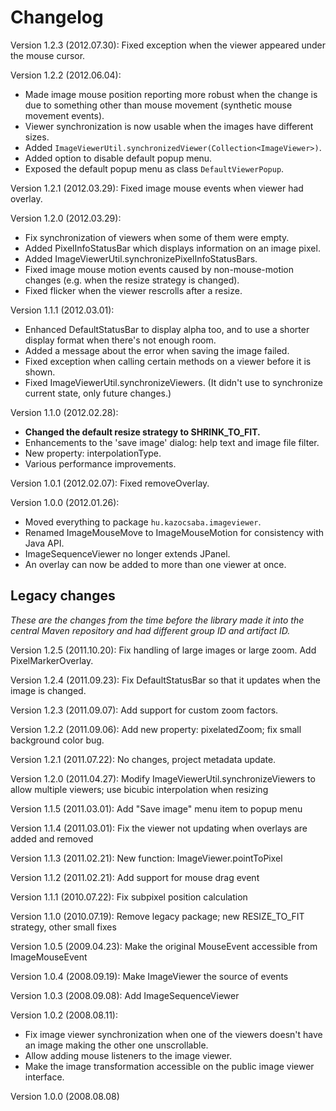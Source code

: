 Changelog
=========

Version 1.2.3 (2012.07.30): Fixed exception when the viewer appeared under the mouse cursor.

Version 1.2.2 (2012.06.04):

- Made image mouse position reporting more robust when the change is
due to something other than mouse movement (synthetic mouse movement events).
- Viewer synchronization is now usable when the images have different sizes.
- Added `ImageViewerUtil.synchronizedViewer(Collection<ImageViewer>)`.
- Added option to disable default popup menu.
- Exposed the default popup menu as class `DefaultViewerPopup`.

Version 1.2.1 (2012.03.29): Fixed image mouse events when viewer had overlay.

Version 1.2.0 (2012.03.29):

- Fix synchronization of viewers when some of them were empty.
- Added PixelInfoStatusBar which displays information on an image pixel.
- Added ImageViewerUtil.synchronizePixelInfoStatusBars.
- Fixed image mouse motion events caused by non-mouse-motion changes (e.g. when the resize strategy is changed).
- Fixed flicker when the viewer rescrolls after a resize.

Version 1.1.1 (2012.03.01):

- Enhanced DefaultStatusBar to display alpha too, and to use a shorter display format when there's not enough room.
- Added a message about the error when saving the image failed.
- Fixed exception when calling certain methods on a viewer before it is shown.
- Fixed ImageViewerUtil.synchronizeViewers. (It didn't use to synchronize current state, only future changes.)

Version 1.1.0 (2012.02.28):

- **Changed the default resize strategy to SHRINK_TO_FIT.**
- Enhancements to the 'save image' dialog: help text and image file filter.
- New property: interpolationType.
- Various performance improvements.

Version 1.0.1 (2012.02.07): Fixed removeOverlay.

Version 1.0.0 (2012.01.26):

- Moved everything to package `hu.kazocsaba.imageviewer`.
- Renamed ImageMouseMove to ImageMouseMotion for consistency with Java API.
- ImageSequenceViewer no longer extends JPanel.
- An overlay can now be added to more than one viewer at once.

Legacy changes
--------------

*These are the changes from the time before the library made it into the central Maven repository and had different group ID and artifact ID.*

Version 1.2.5 (2011.10.20): Fix handling of large images or large zoom. Add PixelMarkerOverlay.

Version 1.2.4 (2011.09.23): Fix DefaultStatusBar so that it updates when the image is changed.

Version 1.2.3 (2011.09.07): Add support for custom zoom factors.

Version 1.2.2 (2011.09.06): Add new property: pixelatedZoom; fix small background color bug.

Version 1.2.1 (2011.07.22): No changes, project metadata update.

Version 1.2.0 (2011.04.27): Modify ImageViewerUtil.synchronizeViewers to allow multiple viewers; use bicubic interpolation when resizing

Version 1.1.5 (2011.03.01): Add "Save image" menu item to popup menu

Version 1.1.4 (2011.03.01): Fix the viewer not updating when overlays are added and removed

Version 1.1.3 (2011.02.21): New function: ImageViewer.pointToPixel

Version 1.1.2 (2011.02.21): Add support for mouse drag event

Version 1.1.1 (2010.07.22): Fix subpixel position calculation

Version 1.1.0 (2010.07.19): Remove legacy package; new RESIZE_TO_FIT strategy, other small fixes

Version 1.0.5 (2009.04.23): Make the original MouseEvent accessible from ImageMouseEvent

Version 1.0.4 (2008.09.19): Make ImageViewer the source of events

Version 1.0.3 (2008.09.08): Add ImageSequenceViewer

Version 1.0.2 (2008.08.11):

- Fix image viewer synchronization when one of the viewers doesn't have an image making the other one unscrollable.
- Allow adding mouse listeners to the image viewer.
- Make the image transformation accessible on the public image viewer interface.

Version 1.0.0 (2008.08.08)
